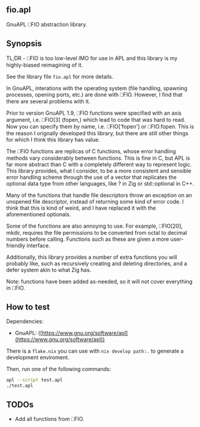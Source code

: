 ## fio.apl

GnuAPL ⎕FIO abstraction library.

## Synopsis

TL;DR - ⎕FIO is too low-level IMO for use in APL and this library is my
highly-biased reimagining of it.

See the library file `fio.apl` for more details.

In GnuAPL, interations with the operating system (file handling, spawning
processes, opening ports, etc.) are done with ⎕FIO. However, I find that there
are several problems with it.

Prior to version GnuAPL 1.9, ⎕FIO functions were specified with an axis
argument, i.e.  ⎕FIO[3] (fopen,) which lead to code that was hard to read. Now
you can specify them by name, i.e. ⎕FIO['fopen'] or ⎕FIO.fopen. This is the
reason I orignally developed this library, but there are still other things for
which I think this library has value.

The ⎕FIO functions are replicas of C functions, whose error handling methods
vary considerably between functions. This is fine in C, but APL is far more
abstract than C with a completely different way to represent logic. This library
provides, what I consider, to be a more consistent and sensible error handling
scheme through the use of a vector that replicates the optional data type from
other languages, like ? in Zig or std::optional<T> in C++.

Many of the functions that handle file descriptors throw an exception on an
unopened file descriptor, instead of returning some kind of error code. I think
that this is kind of weird, and I have replaced it with the aforementioned
optionals.

Some of the functions are also annoying to use. For example, ⎕FIO[20], mkdir,
requires the file permissions to be converted from octal to decimal numbers
before calling. Functions such as these are given a more user-friendly
interface.

Additionally, this library provides a number of extra functions you will
probably like, such as recursively creating and deleting directories, and a
defer system akin to what Zig has.

Note: functions have been added as-needed, so it will not cover everything in
⎕FIO.

## How to test

Dependencies:

- GnuAPL: ([https://www.gnu.org/software/apl](https://www.gnu.org/software/apl))

There is a `flake.nix` you can use with `nix develop path:.` to generate a
development enviroment.

Then, run one of the following commands:

```sh
apl --script test.apl
./test.apl
```

## TODOs

- Add all functions from ⎕FIO.
